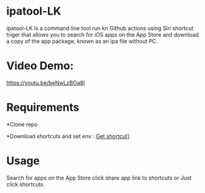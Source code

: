 # ipatool-LK
ipatool-LK is a command line tool run kn Github actions using Siri shortcut triger that allows you to search for iOS apps on the App Store and download a copy of the app package, known as an ipa file without PC.

# Video Demo: 
https://youtu.be/beNwLzBOa8I

# Requirements

*Clone repo

*Download shortcuts and set env : [Get shortcut](https://www.icloud.com/shortcuts/295ef6b1805748f59416d82b622064b1)]

# Usage

Search for apps on the App Store click share app link to shortcuts or Just click shortcuts

